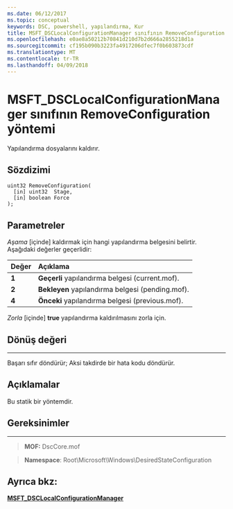 ```yaml
---
ms.date: 06/12/2017
ms.topic: conceptual
keywords: DSC, powershell, yapılandırma, Kur
title: MSFT_DSCLocalConfigurationManager sınıfının RemoveConfiguration yöntemi
ms.openlocfilehash: e0ae8a50212b70841d210d7b2d666a2855218d1a
ms.sourcegitcommit: cf195b090b3223fa4917206dfec7f0b603873cdf
ms.translationtype: MT
ms.contentlocale: tr-TR
ms.lasthandoff: 04/09/2018
---
```

# <a name="removeconfiguration-method-of-the-msftdsclocalconfigurationmanager-class"></a>MSFT_DSCLocalConfigurationManager sınıfının RemoveConfiguration yöntemi

Yapılandırma dosyalarını kaldırır.

<a name="syntax"></a>Sözdizimi
------

```mof
uint32 RemoveConfiguration(
  [in] uint32  Stage,
  [in] boolean Force
);
```

<a name="parameters"></a>Parametreler
----------

*Aşama* \[içinde\] kaldırmak için hangi yapılandırma belgesini belirtir. Aşağıdaki değerler geçerlidir:

|Değer |Açıklama |
|:--- |:---|
|**1** | **Geçerli** yapılandırma belgesi (current.mof). |
|**2** | **Bekleyen** yapılandırma belgesi (pending.mof).  |
|**4** | **Önceki** yapılandırma belgesi (previous.mof). |

*Zorla* \[içinde\] **true** yapılandırma kaldırılmasını zorla için.

## <a name="return-value"></a>Dönüş değeri
------------

Başarı sıfır döndürür; Aksi takdirde bir hata kodu döndürür.

## <a name="remarks"></a>Açıklamalar

Bu statik bir yöntemdir.

## <a name="requirements"></a>Gereksinimler
------------
>**MOF:** DscCore.mof

>**Namespace**: Root\Microsoft\Windows\DesiredStateConfiguration


## <a name="see-also"></a>Ayrıca bkz:


[**MSFT_DSCLocalConfigurationManager**](msft-dsclocalconfigurationmanager.md)